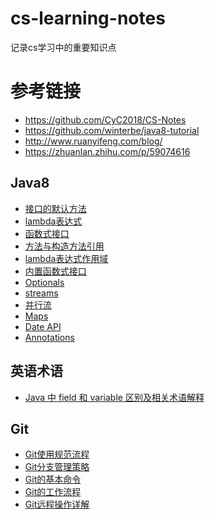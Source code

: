 # cs-learning-notes
记录cs学习中的重要知识点

# 参考链接
- https://github.com/CyC2018/CS-Notes
- https://github.com/winterbe/java8-tutorial
- http://www.ruanyifeng.com/blog/
- https://zhuanlan.zhihu.com/p/59074616
 
## Java8
  
- [接口的默认方法](https://github.com/BufferedStream/cs-learning-notes/blob/master/notes/%E6%8E%A5%E5%8F%A3%E7%9A%84%E9%BB%98%E8%AE%A4%E6%96%B9%E6%B3%95.md)
- [lambda表达式](https://github.com/BufferedStream/cs-learning-notes/blob/master/notes/lambda.md)
- [函数式接口](https://github.com/BufferedStream/cs-learning-notes/blob/master/notes/%E5%87%BD%E6%95%B0%E5%BC%8F%E6%8E%A5%E5%8F%A3.md
)
- [方法与构造方法引用](https://github.com/BufferedStream/cs-learning-notes/blob/master/notes/%E6%96%B9%E6%B3%95%E4%B8%8E%E6%9E%84%E9%80%A0%E6%96%B9%E6%B3%95%E5%BC%95%E7%94%A8.md)
- [lambda表达式作用域](https://github.com/BufferedStream/cs-learning-notes/blob/master/notes/lambda%E8%A1%A8%E8%BE%BE%E5%BC%8F%E4%BD%9C%E7%94%A8%E5%9F%9F.md)
- [内置函数式接口](https://github.com/BufferedStream/cs-learning-notes/blob/master/notes/%E5%86%85%E7%BD%AE%E5%87%BD%E6%95%B0%E5%BC%8F%E6%8E%A5%E5%8F%A3.md
)
- [Optionals](https://github.com/BufferedStream/cs-learning-notes/blob/master/notes/optionals.md)
- [streams](https://github.com/BufferedStream/cs-learning-notes/blob/master/notes/streams.md)
- [并行流](https://github.com/BufferedStream/cs-learning-notes/blob/master/notes/%E5%B9%B6%E8%A1%8C%E6%B5%81.md
)
- [Maps](https://github.com/BufferedStream/cs-learning-notes/blob/master/notes/maps.md)
- [Date API](https://github.com/BufferedStream/cs-learning-notes/blob/master/notes/Date%20API.md)
- [Annotations ](https://github.com/BufferedStream/cs-learning-notes/blob/master/notes/Annotations.md
)

## 英语术语
- [Java 中 field 和 variable 区别及相关术语解释](https://github.com/BufferedStream/cs-learning-notes/blob/master/notes/%E6%8E%A5%E5%8F%A3%E7%9A%84%E9%BB%98%E8%AE%A4%E6%96%B9%E6%B3%95.md)


## Git

- [Git使用规范流程](https://github.com/BufferedStream/cs-learning-notes/blob/master/notes/Git%E4%BD%BF%E7%94%A8%E8%A7%84%E8%8C%83%E6%B5%81%E7%A8%8B.md)
- [Git分支管理策略](https://github.com/BufferedStream/cs-learning-notes/blob/master/notes/Git%E5%88%86%E6%94%AF%E7%AE%A1%E7%90%86%E7%AD%96%E7%95%A5.md)
- [Git的基本命令](https://github.com/BufferedStream/cs-learning-notes/blob/master/notes/%E5%B8%B8%E7%94%A8git%E5%91%BD%E4%BB%A4.md)
- [Git的工作流程](https://github.com/BufferedStream/cs-learning-notes/blob/master/notes/git%E7%9A%84%E5%B7%A5%E4%BD%9C%E6%B5%81%E7%A8%8B.md)
- [Git远程操作详解](https://github.com/BufferedStream/cs-learning-notes/blob/master/notes/Git%E8%BF%9C%E7%A8%8B%E6%93%8D%E4%BD%9C%E8%AF%A6%E8%A7%A3.md)
